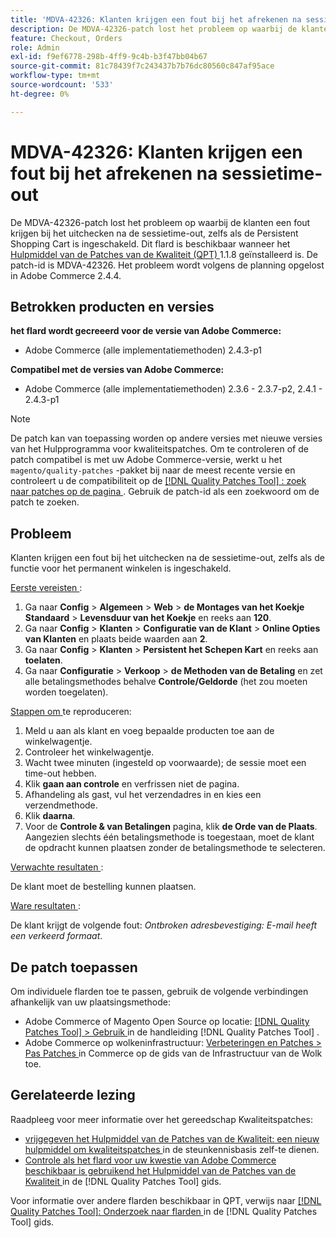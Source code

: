 ```yaml
---
title: 'MDVA-42326: Klanten krijgen een fout bij het afrekenen na sessietime-out'
description: De MDVA-42326-patch lost het probleem op waarbij de klanten een fout krijgen bij het uitchecken na de sessietime-out, zelfs als de Persistent Shopping Cart is ingeschakeld. Deze patch is beschikbaar wanneer [Quality Patches Tool (QPT)] (https://experienceleague.adobe.com/nl/docs/commerce-knowledge-base/kb/announcements/commerce-announcements/magento-quality-patches-released-new-tool-to-self-serve-quality-patches) 1.1.8 is geïnstalleerd. De patch-id is MDVA-42326. Het probleem wordt volgens de planning opgelost in Adobe Commerce 2.4.4.
feature: Checkout, Orders
role: Admin
exl-id: f9ef6778-298b-4ff9-9c4b-b3f47bb04b67
source-git-commit: 81c78439f7c243437b7b76dc80560c847af95ace
workflow-type: tm+mt
source-wordcount: '533'
ht-degree: 0%

---
```


# MDVA-42326: Klanten krijgen een fout bij het afrekenen na sessietime-out

De MDVA-42326-patch lost het probleem op waarbij de klanten een fout krijgen bij het uitchecken na de sessietime-out, zelfs als de Persistent Shopping Cart is ingeschakeld. Dit flard is beschikbaar wanneer het [ Hulpmiddel van de Patches van de Kwaliteit (QPT) ](https://experienceleague.adobe.com/nl/docs/commerce-knowledge-base/kb/announcements/commerce-announcements/magento-quality-patches-released-new-tool-to-self-serve-quality-patches) 1.1.8 geïnstalleerd is. De patch-id is MDVA-42326. Het probleem wordt volgens de planning opgelost in Adobe Commerce 2.4.4.

## Betrokken producten en versies

**het flard wordt gecreeerd voor de versie van Adobe Commerce:**

* Adobe Commerce (alle implementatiemethoden) 2.4.3-p1

**Compatibel met de versies van Adobe Commerce:**

* Adobe Commerce (alle implementatiemethoden) 2.3.6 - 2.3.7-p2, 2.4.1 - 2.4.3-p1

>[!NOTE]
>
>De patch kan van toepassing worden op andere versies met nieuwe versies van het Hulpprogramma voor kwaliteitspatches. Om te controleren of de patch compatibel is met uw Adobe Commerce-versie, werkt u het `magento/quality-patches` -pakket bij naar de meest recente versie en controleert u de compatibiliteit op de [[!DNL Quality Patches Tool] : zoek naar patches op de pagina ](https://experienceleague.adobe.com/nl/docs/commerce-knowledge-base/kb/announcements/commerce-announcements/magento-quality-patches-released-new-tool-to-self-serve-quality-patches) . Gebruik de patch-id als een zoekwoord om de patch te zoeken.

## Probleem

Klanten krijgen een fout bij het uitchecken na de sessietime-out, zelfs als de functie voor het permanent winkelen is ingeschakeld.

<u> Eerste vereisten </u>:

1. Ga naar **Config** > **Algemeen** > **Web** > **de Montages van het Koekje Standaard** > **Levensduur van het Koekje** en reeks aan **120**.
1. Ga naar **Config** > **Klanten** > **Configuratie van de Klant** > **Online Opties van Klanten** en plaats beide waarden aan **2**.
1. Ga naar **Config** > **Klanten** > **Persistent het Schepen Kart** en reeks aan **toelaten**.
1. Ga naar **Configuratie** > **Verkoop** > **de Methoden van de Betaling** en zet alle betalingsmethodes behalve **Controle/Geldorde** (het zou moeten worden toegelaten).

<u> Stappen om </u> te reproduceren:

1. Meld u aan als klant en voeg bepaalde producten toe aan de winkelwagentje.
1. Controleer het winkelwagentje.
1. Wacht twee minuten (ingesteld op voorwaarde); de sessie moet een time-out hebben.
1. Klik **gaan aan controle** en verfrissen niet de pagina.
1. Afhandeling als gast, vul het verzendadres in en kies een verzendmethode.
1. Klik **daarna**.
1. Voor de **Controle &amp; van Betalingen** pagina, klik **de Orde van de Plaats**. Aangezien slechts één betalingsmethode is toegestaan, moet de klant de opdracht kunnen plaatsen zonder de betalingsmethode te selecteren.

<u> Verwachte resultaten </u>:

De klant moet de bestelling kunnen plaatsen.

<u> Ware resultaten </u>:

De klant krijgt de volgende fout: *Ontbroken adresbevestiging: E-mail heeft een verkeerd formaat*.

## De patch toepassen

Om individuele flarden toe te passen, gebruik de volgende verbindingen afhankelijk van uw plaatsingsmethode:

* Adobe Commerce of Magento Open Source op locatie: [[!DNL Quality Patches Tool]  > Gebruik ](/help/tools/quality-patches-tool/usage.md) in de handleiding [!DNL Quality Patches Tool] .
* Adobe Commerce op wolkeninfrastructuur: [ Verbeteringen en Patches > Pas Patches ](https://experienceleague.adobe.com/docs/commerce-cloud-service/user-guide/develop/upgrade/apply-patches.html?lang=nl-NL) in Commerce op de gids van de Infrastructuur van de Wolk toe.

## Gerelateerde lezing

Raadpleeg voor meer informatie over het gereedschap Kwaliteitspatches:

* [ vrijgegeven het Hulpmiddel van de Patches van de Kwaliteit: een nieuw hulpmiddel om kwaliteitspatches ](https://experienceleague.adobe.com/nl/docs/commerce-knowledge-base/kb/announcements/commerce-announcements/magento-quality-patches-released-new-tool-to-self-serve-quality-patches) in de steunkennisbasis zelf-te dienen.
* [ Controle als het flard voor uw kwestie van Adobe Commerce beschikbaar is gebruikend het Hulpmiddel van de Patches van de Kwaliteit ](/help/tools/quality-patches-tool/patches-available-in-qpt/check-patch-for-magento-issue-with-magento-quality-patches.md) in de [!DNL Quality Patches Tool] gids.

Voor informatie over andere flarden beschikbaar in QPT, verwijs naar [[!DNL Quality Patches Tool]: Onderzoek naar flarden ](https://experienceleague.adobe.com/tools/commerce-quality-patches/index.html?lang=nl-NL) in de [!DNL Quality Patches Tool] gids.
